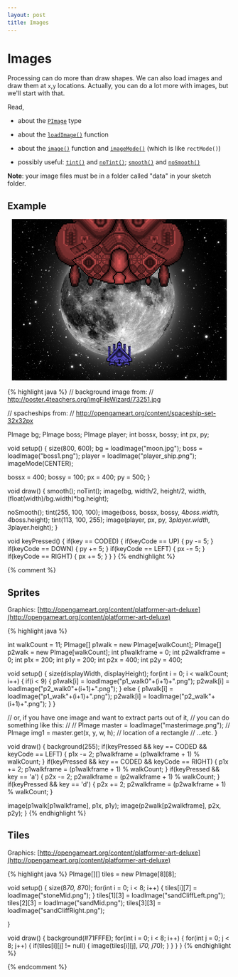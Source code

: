 ```yaml
---
layout: post
title: Images
---
```


# Images

Processing can do more than draw shapes. We can also load images and
draw them at `x`,`y` locations. Actually, you can do a lot more with
images, but we'll start with that.

Read,

- about the [`PImage`](http://processing.org/reference/PImage.html) type
  
- about the
  [`loadImage()`](http://processing.org/reference/loadImage_.html)
  function
  
- about the [`image()`](http://processing.org/reference/image_.html)
  function and [`imageMode()`](http://processing.org/reference/imageMode_.html) (which is like `rectMode()`)

- possibly useful: [`tint()`](http://processing.org/reference/tint_.html) and [`noTint()`](http://processing.org/reference/noTint_.html); [`smooth()`](http://processing.org/reference/smooth_.html) and [`noSmooth()`](http://processing.org/reference/noSmooth_.html)
  
**Note**: your image files must be in a folder called "data" in your
sketch folder.

## Example

<div style="text-align: center; margin: 10px;">
<img src="/images/images-example.png" />
</div>

{% highlight java %}
// background image from:
// http://poster.4teachers.org/imgFileWizard/73251.jpg

// spacheships from:
// http://opengameart.org/content/spaceship-set-32x32px

PImage bg;
PImage boss;
PImage player;
int bossx, bossy;
int px, py;

void setup()
{
  size(800, 600);
  bg = loadImage("moon.jpg");
  boss = loadImage("boss1.png");
  player = loadImage("player_ship.png");
  imageMode(CENTER);
  
  bossx = 400; bossy = 100;
  px = 400; py = 500;
}

void draw()
{
  smooth();
  noTint();
  image(bg, width/2, height/2, 
    width, (float(width)/bg.width)*bg.height);
  
  noSmooth();
  tint(255, 100, 100);
  image(boss, bossx, bossy, 4*boss.width, 4*boss.height);
  tint(113, 100, 255);
  image(player, px, py, 3*player.width, 3*player.height);
}

void keyPressed()
{
  if(key == CODED)
  {
    if(keyCode == UP)
    {
      py -= 5;
    }
    if(keyCode == DOWN)
    {
      py += 5;
    }
    if(keyCode == LEFT)
    {
      px -= 5;
    }
    if(keyCode == RIGHT)
    {
      px += 5;
    }
  }
}
{% endhighlight %}

{% comment %}
## Sprites

Graphics: [http://opengameart.org/content/platformer-art-deluxe](http://opengameart.org/content/platformer-art-deluxe)

{% highlight java %}

int walkCount = 11;
PImage[] p1walk = new PImage[walkCount];
PImage[] p2walk = new PImage[walkCount];
int p1walkframe = 0;
int p2walkframe = 0;
int p1x = 200;
int p1y = 200;
int p2x = 400;
int p2y = 400;

void setup()
{
  size(displayWidth, displayHeight);
  for(int i = 0; i < walkCount; i++)
  {
    if(i < 9)
    {
      p1walk[i] = loadImage("p1_walk0"+(i+1)+".png");
      p2walk[i] = loadImage("p2_walk0"+(i+1)+".png");
    }
    else
    {
      p1walk[i] = loadImage("p1_walk"+(i+1)+".png");
      p2walk[i] = loadImage("p2_walk"+(i+1)+".png");
    }
  }

  // or, if you have one image and want to extract parts out of it,
  // you can do something like this:
  //
  // PImage master = loadImage("masterimage.png");
  // PImage img1 = master.get(x, y, w, h); // location of a rectangle
  // ...etc.
}

void draw()
{
  background(255);
  if(keyPressed && key == CODED && keyCode == LEFT)
  {
    p1x -= 2;
    p1walkframe = (p1walkframe + 1) % walkCount; 
  }
  if(keyPressed && key == CODED && keyCode == RIGHT)
  {
    p1x += 2;
    p1walkframe = (p1walkframe + 1) % walkCount; 
  }
  if(keyPressed && key == 'a')
  {
    p2x -= 2;
    p2walkframe = (p2walkframe + 1) % walkCount; 
  }
  if(keyPressed && key == 'd')
  {
    p2x += 2;
    p2walkframe = (p2walkframe + 1) % walkCount; 
  }
  
  image(p1walk[p1walkframe], p1x, p1y);
  image(p2walk[p2walkframe], p2x, p2y);
}
{% endhighlight %}

## Tiles

Graphics: [http://opengameart.org/content/platformer-art-deluxe](http://opengameart.org/content/platformer-art-deluxe)

{% highlight java %}
PImage[][] tiles = new PImage[8][8];

void setup()
{
  size(8*70, 8*70);
  for(int i = 0; i < 8; i++)
  {
    tiles[i][7] = loadImage("stoneMid.png");
  }
  tiles[1][3] = loadImage("sandCliffLeft.png");
  tiles[2][3] = loadImage("sandMid.png");
  tiles[3][3] = loadImage("sandCliffRight.png");
  
}

void draw()
{
  background(#71FFFE);
  for(int i = 0; i < 8; i++)
  {
    for(int j = 0; j < 8; j++)
    {
      if(tiles[i][j] != null)
      {
        image(tiles[i][j], i*70, j*70);
      }
    }
  }
}
{% endhighlight %}

{% endcomment %}
